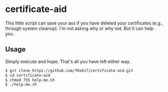 # certificate-aid

This little script can save your ass if you have deleted your certificates (e.g., through system cleanup). I'm not asking why or why not. But it can help you.

## Usage

Simply execute and hope. That's all you have left either way.

```bash
$ git clone https://github.com/f0xb17/certificate-aid.git
$ cd certificate-aid
$ chmod 755 help-me.sh
$ ./help-me.sh
```
